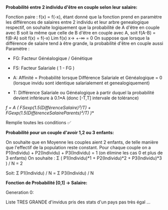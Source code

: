 **Probabilité entre 2 individu d'être en couple selon leur salaire:** 

Fonction paire : f(x) = f(-x), étant donné que la fonction prend en paramètre les différences de salaires entre 2 individu et leur arbre genealogique respectif, on souhaite logiquement que la probabilité de A d'être en couple avec B soit la même que celle de B d'être en couple avec A, soit f(A-B) = f(B-A) soit f(x) = f(-x)
Lim f(x) x-> +-∞ = 0 On suppose que lorsque la différence de salaire tend à être grande, la probabilité d'être en couple aussi
Paramètre :

- FG: Facteur Généalogique / Génétique

- FS: Facteur Salariale ( 1 - FG )

- A: Affinité = Probabilité lorsque Différence Salariale et Généalogique = 0 (lorsque invidu sont identique salarialement et       genealogiquement)

- T: Différence Salariale ou Généalogique à partir duquel la probabilité devient inférieure à 0.1*A (donc [-T,T] intervale de tolérance)


**f = A *( FS*exp(1.5*(DifférenceSalaire)²/T) + FG*exp(1.5*(DifférenceSalaireParents)²/T) )**


Remplie toutes les conditions ✅


**Probabilité pour un couple d'avoir 1,2 ou 3 enfants:**

On souhaite que en Moyenne les couples aient 2 enfants, de telle manière que l'effectif de la population reste constant.
Pour chaque couple on a P1(Individu) + P2(Individu) + P3(Individu) = 1 (on élimine les cas 0 et plus de 3 enfants)
On souhaite :  Σ ( P1(Individu)*1 + P2(Individu)*2 + P3(Individu)*3 ) / N = 2

Soit: Σ P1(Individu) / N = Σ P3(Individu) / N


**Fonction de Probabilité [0,1] -> Salaire:**

Generation 0:

Liste TRES GRANDE d'invidus pris des stats d'un pays pas très égal ...
